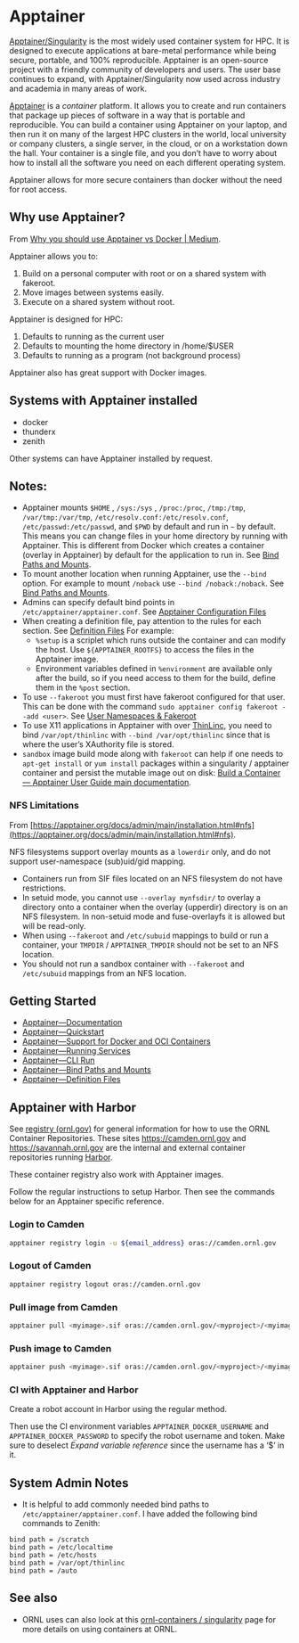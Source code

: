 # Apptainer

[Apptainer/Singularity](https://apptainer.org/) is the most widely used container system for HPC. It is designed to execute applications at bare-metal performance while being secure, portable, and 100% reproducible. Apptainer is an open-source project with a friendly community of developers and users. The user base continues to expand, with Apptainer/Singularity now used across industry and academia in many areas of work.

[Apptainer](https://apptainer.org/docs/user/1.0/introduction.html) is a _container_ platform. It allows you to create and run containers that package up pieces of software in a way that is portable and reproducible. You can build a container using Apptainer on your laptop, and then run it on many of the largest HPC clusters in the world, local university or company clusters, a single server, in the cloud, or on a workstation down the hall. Your container is a single file, and you don’t have to worry about how to install all the software you need on each different operating system.

Apptainer allows for more secure containers than docker without the need for root access.

## Why use Apptainer?

From [Why you should use Apptainer vs Docker | Medium](https://medium.com/@dcat52/why-you-should-use-apptainer-21ef1fe7e0bb).

Apptainer allows you to:

1. Build on a personal computer with root or on a shared system with fakeroot.
2. Move images between systems easily.
3. Execute on a shared system without root.

Apptainer is designed for HPC:

1. Defaults to running as the current user
2. Defaults to mounting the home directory in /home/$USER
3. Defaults to running as a program (not background process)

Apptainer also has great support with Docker images.

## Systems with Apptainer installed

* docker
* thunderx
* zenith

Other systems can have Apptainer installed by request.

## Notes:

* Apptainer mounts `$HOME` , `/sys:/sys` , `/proc:/proc`, `/tmp:/tmp`, `/var/tmp:/var/tmp`, `/etc/resolv.conf:/etc/resolv.conf`, `/etc/passwd:/etc/passwd`, and `$PWD` by default and run in `~` by default. This means you can change files in your home directory by running with Apptainer. This is different from Docker which creates a container (overlay in Apptainer) by default for the application to run in. See [Bind Paths and Mounts](https://apptainer.org/docs/user/main/bind\_paths\_and\_mounts.html).
* To mount another location when running Apptainer, use the `--bind` option. For example to mount `/noback` use `--bind /noback:/noback`. See [Bind Paths and Mounts](https://apptainer.org/docs/user/main/bind\_paths\_and\_mounts.html).
* Admins can specify default bind points in `/etc/apptainer/apptainer.conf`. See [Apptainer Configuration Files](https://apptainer.org/docs/admin/main/configfiles.html#bind-mount-management)
* When creating a definition file, pay attention to the rules for each section. See [Definition Files](https://apptainer.org/docs/user/main/definition\_files.html) For example:
  * `%setup` is a scriplet which runs outside the container and can modify the host. Use `${APPTAINER_ROOTFS}` to access the files in the Apptainer image.
  * Environment variables defined in `%environment` are available only after the build, so if you need access to them for the build, define them in the `%post` section.
* To use `--fakeroot` you must first have fakeroot configured for that user. This can be done with the command `sudo apptainer config fakeroot --add <user>`. See [User Namespaces & Fakeroot](https://apptainer.org/docs/admin/main/user\_namespace.html)
* To use X11 applications in Apptainer with over [ThinLinc](thinlinc.md), you need to bind `/var/opt/thinlinc` with `--bind /var/opt/thinlinc` since that is where the user’s XAuthority file is stored.
* `sandbox` image build mode along with `fakeroot` can help if one needs to `apt-get install` or `yum install` packages within a singularity / apptainer container and persist the mutable image out on disk: [Build a Container — Apptainer User Guide main documentation](https://apptainer.org/docs/user/main/build\_a\_container.html#sandbox).

### NFS Limitations

From [https://apptainer.org/docs/admin/main/installation.html#nfs](https://apptainer.org/docs/admin/main/installation.html#nfs).

NFS filesystems support overlay mounts as a `lowerdir` only, and do not support user-namespace (sub)uid/gid mapping.

* Containers run from SIF files located on an NFS filesystem do not have restrictions.
* In setuid mode, you cannot use `--overlay mynfsdir/` to overlay a directory onto a container when the overlay (upperdir) directory is on an NFS filesystem. In non-setuid mode and fuse-overlayfs it is allowed but will be read-only.
* When using `--fakeroot` and `/etc/subuid` mappings to build or run a container, your `TMPDIR` / `APPTAINER_TMPDIR` should not be set to an NFS location.
* You should not run a sandbox container with `--fakeroot` and `/etc/subuid` mappings from an NFS location.

## Getting Started

* [Apptainer—Documentation](https://apptainer.org/docs/user/1.0/introduction.html)
* [Apptainer—Quickstart](https://apptainer.org/docs/user/main/quick\_start.html)
* [Apptainer—Support for Docker and OCI Containers](https://apptainer.org/docs/user/1.0/docker\_and\_oci.html)
* [Apptainer—Running Services](https://apptainer.org/docs/user/1.0/running\_services.html)
* [Apptainer—CLI Run](https://apptainer.org/docs/user/1.0/cli/apptainer\_run.html?highlight=run)
* [Apptainer—Bind Paths and Mounts](https://apptainer.org/docs/user/main/bind\_paths\_and\_mounts.html)
* [Apptainer—Definition Files](https://apptainer.org/docs/user/main/definition\_files.html)

## Apptainer with Harbor

See [registry (ornl.gov)](https://devops.sites.ornl.gov/registry.html) for general information for how to use the ORNL Container Repositories. These sites <https://camden.ornl.gov> and <https://savannah.ornl.gov> are the internal and external container repositories running [Harbor](https://goharbor.io/).

These container registry also work with Apptainer images.

Follow the regular instructions to setup Harbor. Then see the commands below for an Apptainer specific reference.

### Login to Camden

```bash
apptainer registry login -u ${email_address} oras://camden.ornl.gov
```

### Logout of Camden

```bash
apptainer registry logout oras://camden.ornl.gov
```

### Pull image from Camden

```bash
apptainer pull <myimage>.sif oras://camden.ornl.gov/<myproject>/<myimage>[:<tag>]
```

### Push image to Camden

```bash
apptainer push <myimage>.sif oras://camden.ornl.gov/<myproject>/<myimage>[:<tag>]
```

### CI with Apptainer and Harbor

Create a robot account in Harbor using the regular method.

Then use the CI environment variables `APPTAINER_DOCKER_USERNAME` and `APPTAINER_DOCKER_PASSWORD` to specify the robot username and token. Make sure to deselect _Expand variable reference_ since the username has a ‘$’ in it.

## System Admin Notes

* It is helpful to add commonly needed bind paths to `/etc/apptainer/apptainer.conf`. I have added the following bind commands to Zenith:

```
bind path = /scratch
bind path = /etc/localtime
bind path = /etc/hosts
bind path = /var/opt/thinlinc
bind path = /auto
```

## See also

* ORNL uses can also look at this [ornl-containers / singularity](https://code.ornl.gov/ornl-containers/singularity) page for more details on using containers at ORNL.
